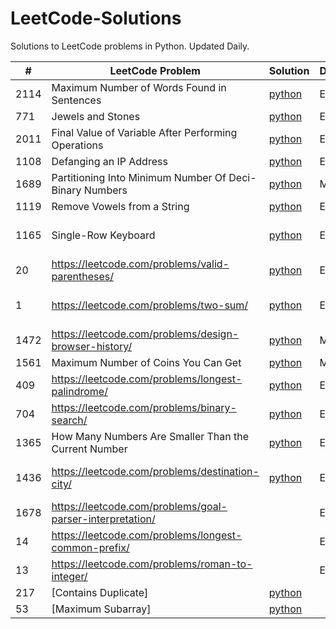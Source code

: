 # LeetCode-Solutions
Solutions to LeetCode problems in Python. Updated Daily.

| # | LeetCode Problem  | Solution | Difficulty | Tags |
| --- | --- | --- | --- | --- |
| 2114 | Maximum Number of Words Found in Sentences | [python](https://github.com/kksemina/LeetCode-Solutions/blob/main/Python/2114%20Maximum%20Number%20of%20Words%20Found%20in%20Sentences.py) | Easy | String |
| 771 | Jewels and Stones | [python](https://github.com/kksemina/LeetCode-Solutions/tree/main/Python/771%20Jewels%20and%20Stones.py) | Easy | String |
| 2011 | Final Value of Variable After Performing Operations | [python](https://github.com/kksemina/LeetCode-Solutions/tree/main/Python/2011%20Final%20Value%20of%20Variable%20After%20Performing%20Operations.py) | Easy  | String |
| 1108 | Defanging an IP Address | [python](https://github.com/kksemina/LeetCode-Solutions/tree/main/Python/1108%20Defanging%20an%20IP%20Address.py) | Easy | String |
| 1689 | Partitioning Into Minimum Number Of Deci-Binary Numbers | [python](https://github.com/kksemina/LeetCode-Solutions/tree/main/Python/1689%20Partitioning%20Into%20Minimum%20Number%20Of%20Deci-Binary%20Numbers.py) | Medium | String |
| 1119 | Remove Vowels from a String | [python](https://github.com/kksemina/LeetCode-Solutions/tree/main/Python/1119_Remove_Vowels_from_a_String.py) | Easy | String |
| 1165 | Single-Row Keyboard | [python](https://github.com/kksemina/LeetCode-Solutions/tree/main/Python/1165%20Single-Row%20Keyboard.py) | Easy | String, Hash Table |
| 20 | https://leetcode.com/problems/valid-parentheses/ | [python](https://github.com/kksemina/LeetCode-Solutions/tree/main/Python/20_Valid_Parentheses.py) | Easy | String, Stack |
| 1 | https://leetcode.com/problems/two-sum/ | [python](https://github.com/kksemina/LeetCode-Solutions/tree/main/Python/1_Two_Sum.py) | Easy | Array, Hash Table |
| 1472 | https://leetcode.com/problems/design-browser-history/ | [python](https://github.com/kksemina/LeetCode-Solutions/tree/main/Python/1472_Design_Browser_History.py) | Medium | Array |
| 1561 | Maximum Number of Coins You Can Get | [python](https://github.com/kksemina/LeetCode-Solutions/tree/main/Python/1561_Maximum-Number_of_Coins_You_Can_Ger.py) | Medium | Array |
| 409 | https://leetcode.com/problems/longest-palindrome/ | [python](https://github.com/kksemina/LeetCode-Solutions/tree/main/Python/409_Longest_Palindrome.py) | Easy | Hash Table |
| 704 | https://leetcode.com/problems/binary-search/ | [python](https://github.com/kksemina/LeetCode-Solutions/tree/main/Python/704_Binary_Search.py) | Easy | Array |
| 1365 | How Many Numbers Are Smaller Than the Current Number | [python](https://github.com/kksemina/LeetCode-Solutions/tree/main/Python/1365_How_Many_Numbers_Are_Smaller_Than_the_Current_Number.py) | Easy | Array |
| 1436 | https://leetcode.com/problems/destination-city/ | [python](https://github.com/kksemina/LeetCode-Solutions/tree/main/Python/1436_Destination_City.py) | Easy | Hash Table, String |
| 1678 | https://leetcode.com/problems/goal-parser-interpretation/ |  | Easy | String |
| 14 | https://leetcode.com/problems/longest-common-prefix/ |  | Easy  | String |
| 13 | https://leetcode.com/problems/roman-to-integer/ |  | Easy | Hash Table |
| 217 | [Contains Duplicate] | [python](https://github.com/kksemina/LeetCode-Solutions/blob/main/Python/217_Contains_Duplicate.py)|  | Easy | Data Structure I - Hash Table, Loop Invariant, Linear Search, Sorting |
| 53 | [Maximum Subarray] | [python](https://github.com/kksemina/LeetCode-Solutions/blob/main/Python/53_Maximum_Subarray.py)|  | Medium | Data Structure I - Array |

